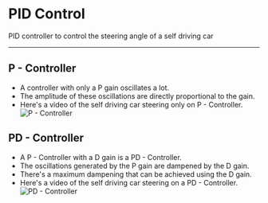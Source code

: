 # PID Control
PID controller to control the steering angle of a self driving car

---

## P - Controller
- A controller with only a P gain oscillates a lot.
- The amplitude of these oscillations are directly proportional to the gain.
- Here's a video of the self driving car steering only on P - Controller.
![P - Controller](p_control.gif)

## PD - Controller
- A P - Controller with a D gain is a PD - Controller.
- The oscillations generated by the P gain are dampened by the D gain.
- There's a maximum dampening that can be achieved using the D gain.
- Here's a video of the self driving car steering on a PD - Controller.
![PD - Controller](pd_control.gif)
